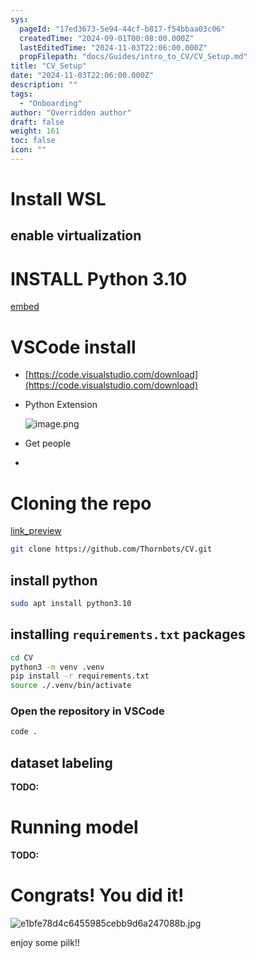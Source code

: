```yaml
---
sys:
  pageId: "17ed3673-5e94-44cf-b817-f54bbaa03c06"
  createdTime: "2024-09-01T00:08:00.000Z"
  lastEditedTime: "2024-11-03T22:06:00.000Z"
  propFilepath: "docs/Guides/intro_to_CV/CV_Setup.md"
title: "CV_Setup"
date: "2024-11-03T22:06:00.000Z"
description: ""
tags:
  - "Onboarding"
author: "Overridden author"
draft: false
weight: 161
toc: false
icon: ""
---
```


# Install WSL

## enable virtualization

# INSTALL Python 3.10

[embed](https://www.rose-hulman.edu/class/csse/csse132/2425a/labs/prelab1-wsl2.html)

# VSCode install

- [https://code.visualstudio.com/download](https://code.visualstudio.com/download)
- Python Extension

	![image.png](https://prod-files-secure.s3.us-west-2.amazonaws.com/d518164a-d88e-44d1-a4ee-3adb3bd8bce0/d82b6650-a5e4-4d3c-b8c9-93d817dae00e/image.png?X-Amz-Algorithm=AWS4-HMAC-SHA256&X-Amz-Content-Sha256=UNSIGNED-PAYLOAD&X-Amz-Credential=ASIAZI2LB4665Z5KRXB2%2F20250226%2Fus-west-2%2Fs3%2Faws4_request&X-Amz-Date=20250226T110720Z&X-Amz-Expires=3600&X-Amz-Security-Token=IQoJb3JpZ2luX2VjECIaCXVzLXdlc3QtMiJHMEUCIQDCTVLhvVyGeLR8TqtRiq05jFJtmC%2BRk4kTYLSaWHczZwIgcAXP6tTqUhtyZQWZfIACy3EkD58Uc8rxKwXRJFCg7ykq%2FwMIWxAAGgw2Mzc0MjMxODM4MDUiDPBu%2F3O0hPoXtz%2BJUCrcA%2B%2FPcybcSW4CzErQ%2BfpyOFswoCgbwBOM03J4EvbvTm%2BglGdMv4zrPFOpxiYK5yJZYeD9pUXIy0i7ZqfMiMCEg4R6HUsEazgU0BsM7XfJonQZz5HwMkw1YhApuj1YtqMRppuUmJtebonQEVe2g2qOgySPYtx34OR5gIEanFKMplopmWYYsEjdYn3yNpRKEjfQhz%2FLZaB%2FKeg6v4Ui9B5ULAmBwFZMlbuNbAjOBdUWtDP8oYbVVCbAX3o5eOuu4yXR%2B5Iqwvex%2BSPU3Gdp3iufyUxdsFwp3xbCi1ysnWtLKia8bGDBmpuSPxTVz0kXnl3dTFF%2FRlcWTxIy7BXPgvTlZwFbWv9feVAykLQDJrp6Won7yRjtfPI%2F7tDDykI97k7qxm2sWCJoXisTweXiTWjZf%2FvvWfrkqidUC3fMTZU73NzaHrhjHzOzTRqF8pshYoIrpSOmi9lz6VjCT%2FO5K%2Fo6yqttpwQQSkwX4z7UrmBxg4HU%2Bpg4VSQfAnb5xlMSWuG5I%2B45pSk2%2BMjLki65Ok2vIYr85llgS%2FnQ8pU6Fmp6qPmPmTs%2FLErkNqZ%2B7b5D59nTG7HjC0TqPz49XIA6%2BB%2FG184lMCqVTWYJlqzS6Eatx4OqQKpylX%2FRI0QlaHYFMLe%2B%2B70GOqUB1QLStZ0dI59Jxnro%2FrxMFezg5ymWvsaUsBSB1u4GMZFTTZfcooNsMC7jRiEa%2BJRsto3VThhpijo0lbWcYKb5283pjLM4slsW3eNnT5MlFtMIL%2B%2FGIgmH2uYiKxN7K4g%2FM8fwGbv5jN%2F2Z8%2FU3ZEpSFTzG9uecGLzfsmi7umgisc5kvXjlVSW%2B5OXAxNuTOLWdDr%2FHMVzIUlO0IEn8oUTP5ttiWix&X-Amz-Signature=a791a11a73c9c9c662be9bae594e73fd9a2eaa44e203712adff93abc1f8c23b8&X-Amz-SignedHeaders=host&x-id=GetObject)
- Get people
- 

# Cloning the repo

[link_preview](https://github.com/Thornbots/CV/)

```bash
git clone https://github.com/Thornbots/CV.git
```

## install python

```bash
sudo apt install python3.10
```

## installing `requirements.txt` packages

```bash
cd CV
python3 -m venv .venv
pip install -r requirements.txt
source ./.venv/bin/activate
```

### Open the repository in VSCode

```bash
code .
```

## dataset labeling  

**TODO:**

# Running model

**TODO:**

# Congrats! You did it!

![e1bfe78d4c6455985cebb9d6a247088b.jpg](https://prod-files-secure.s3.us-west-2.amazonaws.com/d518164a-d88e-44d1-a4ee-3adb3bd8bce0/7d1ce04e-65d6-40c8-814d-754280e9515a/e1bfe78d4c6455985cebb9d6a247088b.jpg?X-Amz-Algorithm=AWS4-HMAC-SHA256&X-Amz-Content-Sha256=UNSIGNED-PAYLOAD&X-Amz-Credential=ASIAZI2LB4667N55BSLP%2F20250226%2Fus-west-2%2Fs3%2Faws4_request&X-Amz-Date=20250226T110719Z&X-Amz-Expires=3600&X-Amz-Security-Token=IQoJb3JpZ2luX2VjECIaCXVzLXdlc3QtMiJIMEYCIQDGP%2FKfmKTTSKDRFXZeog5gOceuRwQCXzfWt7IULaK6VQIhAPjgPnVsb0r00FiIkQ4BQdiRlr%2FW899yPNa1hWE4EkPrKv8DCFsQABoMNjM3NDIzMTgzODA1Igw1kiMWj6%2FV%2B5PN7tEq3AOEOqliEE7sRemkfglcyj5%2BsyDvY17m2d2wsE2CmwIse9jhkgaTLMR2M50j4n8sQnfpMo%2BdnnJA7%2Bv1GCbzHnabPSIVnKrWscIWRpIaEDwjYncXaR0Ehiw91f%2F3Eo%2BbpMpQ5oW5VHyqLb7Z44kScXEVtQLSwZ4DKGUUpCZbYhldHiiOQHkOrcdrRseTKMHy%2FSHCB3%2B2axghpxnMT%2BNAqP6Yqy2z056Qp1z8XnVfpkGL%2FjX1DIpkeZVr%2Bq0Io5YJJRDpU1QyqMMrt3lZ%2Fi1KTFptjZeSIGq6QFcROXKENGof%2FqZdMxGGuG%2BqevvQFHr1t2LOfUJhJUGvCkDxlAlKhI8ci%2Bggw2xFqg0CDT%2BuiVZojXxZw4CuHgqkp%2Be7pitB9yShkcABAo6cIWD6gI9Qcnza9NbMEll0gPCW%2BhlHv7d7ka46xyfjXphERG4Tv1GWoPJiZN9aaIbqR2HcD0o2Xd%2BKH7v01UxAJ429qGF5hxXi6%2Fi3CsqEzjUKp5zqRcKkg5O7j7CwWSjE4pUMzmBK8xZEkP0BV8SRp6Q%2B9hMIXz0sSnp4IK80Io0cryq8%2FA3vH2TiZ7dBm2UR4AUmWPaZFAdmaAXTTVumAwR%2BwDPnjFsXfBuYmC4jemLnTcpVqDC2vvu9BjqkAYVYMZyORnVGONaicBgs2v%2FCzTxP51IREgSThb4S3unLaHV%2Fhteud3hQsN43yEh0cnr2LQHeHlkrZ%2B7lGCHxZWuv%2Foo6Q9baT%2F8l1jL9cYl8lhZMB0YnC6YugBgz%2FvP8Jt8yN6KJmnLY6EZjeWhiSMBL8KLLQjEyiTwt%2BhhQy9CD5daYJSbxCEi4q4uyIWLu05L2gUPMgF%2F1CLl%2FUr5urki%2B3GIp&X-Amz-Signature=07724dc00b20fc9708755e2e088fdade04c796712cdf025b660c6910e5819e2c&X-Amz-SignedHeaders=host&x-id=GetObject)

enjoy some pilk!!
